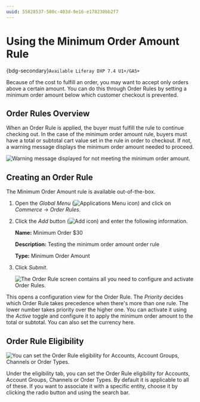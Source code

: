 ```yaml
---
uuid: 55828537-580c-403d-9e16-e178230bb2f7
---
```

# Using the Minimum Order Amount Rule

{bdg-secondary}`Available Liferay DXP 7.4 U1+/GA5+`

Because of the cost to fulfill an order, you may want to accept only orders above a certain amount. You can do this through Order Rules by setting a minimum order amount below which customer checkout is prevented. 

## Order Rules Overview

When an Order Rule is applied, the buyer must fulfill the rule to continue checking out. In the case of the minimum order amount rule, buyers must have a total or subtotal cart value set in the rule in order to checkout. If not, a warning message displays the minimum order amount needed to proceed.

![Warning message displayed for not meeting the minimum order amount.](./using-the-minimum-order-amount-rule/images/01.png)

## Creating an Order Rule

The Minimum Order Amount rule is available out-of-the-box.

1. Open the *Global Menu* (![Applications Menu icon](../../images/icon-applications-menu.png)) and click on *Commerce* &rarr; *Order Rules*.
1. Click the *Add* button (![Add icon](../../images/icon-add.png)) and enter the following information.

   **Name:** Minimum Order $30

   **Description:** Testing the minimum order amount order rule

   **Type:** Minimum Order Amount

1. Click *Submit*.

   ![The Order Rule screen contains all you need to configure and activate Order Rules.](./using-the-minimum-order-amount-rule/images/02.png)

This opens a configuration view for the Order Rule. The *Priority* decides which Order Rule takes precedence when there's more than one rule. The lower number takes priority over the higher one. You can activate it using the *Active* toggle and configure it to apply the minimum order amount to the total or subtotal. You can also set the currency here.

## Order Rule Eligibility

![You can set the Order Rule eligibility for Accounts, Account Groups, Channels or Order Types.](./using-the-minimum-order-amount-rule/images/03.png)

Under the eligibility tab, you can set the Order Rule eligibility for Accounts, Account Groups, Channels or Order Types. By default it is applicable to all of these. If you want to associate it with a specific entity, choose it by clicking the radio button and using the search bar. 
